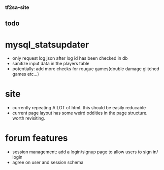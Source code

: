 ### tf2sa-site
## todo
# mysql_statsupdater
 - only request log json after log id has been checked in db  
 - sanitize input data in the players table
 - potentially: add more checks for rougue games(double damage glitched games etc...)  
 
# site
 - currently repeating A LOT of html. this should be easily reducable  
 - current page layout has some weird oddities in the page structure. worth revisiting.  

# forum features
 - session management: add a login/signup page to allow users to sign in/ login
 - agree on user and session schema
